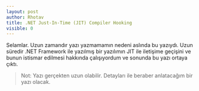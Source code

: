 ```yaml
---
layout: post
author: Rhotav
title: .NET Just-In-Time (JIT) Compiler Hooking
visible: 0
---
```


Selamlar. Uzun zamandır yazı yazmamamın nedeni aslında bu yazıydı. 
Uzun süredir .NET Framework ile yazılmış bir yazılımın JIT ile iletişime geçişini ve bunun istismar edilmesi hakkında çalışıyordum ve sonunda bu yazı ortaya çıktı.
> Not: Yazı gerçekten uzun olabilir. Detayları ile beraber anlatacağım bir yazı olacak.

